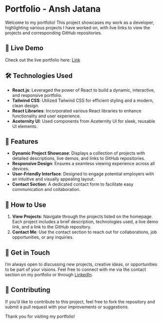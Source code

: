 # Portfolio - Ansh Jatana

Welcome to my portfolio! This project showcases my work as a developer, highlighting various projects I have worked on, with live links to view the projects and corresponding GitHub repositories.

## 🌟 Live Demo

Check out the live portfolio here: [Link](https://anshjatana.online)

## 🛠️ Technologies Used

- **React.js**: Leveraged the power of React to build a dynamic, interactive, and responsive portfolio.
- **Tailwind CSS**: Utilized Tailwind CSS for efficient styling and a modern, clean design.
- **React Libraries**: Incorporated various React libraries to enhance functionality and user experience.
- **Aceternity UI**: Used components from Aceternity UI for sleek, reusable UI elements.

## 📂 Features

- **Dynamic Project Showcase**: Displays a collection of projects with detailed descriptions, live demos, and links to GitHub repositories.
- **Responsive Design**: Ensures a seamless viewing experience across all devices.
- **User-Friendly Interface**: Designed to engage potential employers with an intuitive and visually appealing layout.
- **Contact Section**: A dedicated contact form to facilitate easy communication and collaboration.

## 🚀 How to Use

1. **View Projects**: Navigate through the projects listed on the homepage. Each project includes a brief description, technologies used, a live demo link, and a link to the GitHub repository.
2. **Contact Me**: Use the contact section to reach out for collaborations, job opportunities, or any inquiries.

## 📧 Get in Touch

I’m always open to discussing new projects, creative ideas, or opportunities to be part of your visions. Feel free to connect with me via the contact section on my portfolio or through [LinkedIn](https://www.linkedin.com/in/ansh-jatana-10b446205).

## 🤝 Contributing

If you’d like to contribute to this project, feel free to fork the repository and submit a pull request with your improvements or suggestions.

Thank you for visiting my portfolio!

